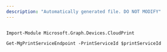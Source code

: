 ```yaml
---
description: "Automatically generated file. DO NOT MODIFY"
---
```


```powershellv1

Import-Module Microsoft.Graph.Devices.CloudPrint

Get-MgPrintServiceEndpoint -PrintServiceId $printServiceId

```
